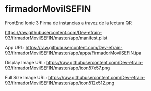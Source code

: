 # firmadorMovilSEFIN
FrontEnd Ionic 3 Firma de instancias a travez de la lectura QR

https://raw.githubusercontent.com/Dev-efrain-93/firmadorMovilSEFIN/master/app/manifest.plist

App URL: https://raw.githubusercontent.com/Dev-efrain-93/firmadorMovilSEFIN/master/app/apps/FirmadorMovilSEFIN.ipa

Display Image URL: https://raw.githubusercontent.com/Dev-efrain-93/firmadorMovilSEFIN/master/app/icon57x57.png

Full Size Image URL: https://raw.githubusercontent.com/Dev-efrain-93/firmadorMovilSEFIN/master/app/icon512x512.png